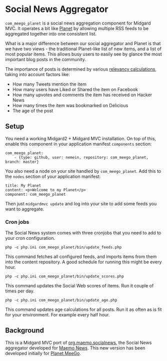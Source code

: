 Social News Aggregator
======================

`com_meego_planet` is a social news aggregation component for Midgard MVC. It operates a bit like [Planet](http://www.planetplanet.org/) by allowing multiple RSS feeds to be aggregated together into one consistent list.

What is a major difference between our social aggregator and Planet is that we have two views - the traditional Planet-like list of new items, and a list of most popular items. This allows busy users to easily see by glance the most important blog posts in the community.

The importance of posts is determined by various [relevancy calculations](http://bergie.iki.fi/blog/calculating_news_item_relevance/), taking into account factors like:

* How many Tweets mention the item
* How many users have Liked or Shared the item on Facebook
* How many upvotes and comments the item has received on Hacker News
* How many times the item was bookmarked on Delicious
* The age of the post

## Setup

You need a working Midgard2 + Midgard MVC installation. On top of this, enable this component in your application manifest `components` section:

    com_meego_planet:
        - {type: github, user: nemein, repository: com_meego_planet, branch: master}
        
You also need a node on your site handled by `com_meego_planet`. Add this to the `nodes` section of your application manifest:

    title: My Planet
    content: <p>Welcome to my Planet</p>
    component: com_meego_planet

Then just `midgardmvc update` and log into your site to add some feeds you want to aggregate.

### Cron jobs

The Social News system comes with three cronjobs that you need to add to your cron configuration.

    php -c php.ini com_meego_planet/bin/update_feeds.php

This command fetches all configured feeds, and imports items from them into the content repository. A good schedule for running this might be every hour.

    php -c php.ini com_meego_planet/bin/update_scores.php

This command updates the Social Web scores of items. Run it couple of times per day.

    php -c php.ini com_meego_planet/bin/update_age.php

This command updates age calculations for all posts. Run it as often as is fit for your environment. For example every half hour.

## Background

This is a Midgard MVC port of [org.maemo.socialnews](http://trac.midgard-project.org/browser/branches/ragnaroek/midcom/org.maemo.socialnews), the Social News aggregator developed for [Maemo News](http://maemo.org/news/). This new version has been developed initially for [Planet MeeGo](http://wiki.meego.com/Web_infrastructure/Planet.meego.com).
